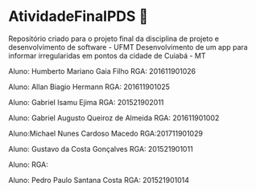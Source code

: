 # AtividadeFinalPDS 🚀

Repositório criado para o projeto final da disciplina de projeto e desenvolvimento de software - UFMT
Desenvolvimento de um app para informar irregularidas em pontos da cidade de Cuiabá - MT

Aluno: Humberto Mariano Gaia Filho 
RGA: 201611901026

Aluno: Allan Biagio Hermann
RGA: 201611901025

Aluno: Gabriel Isamu Ejima 
RGA: 201521902011

Aluno: Gabriel Augusto Queiroz de Almeida
RGA: 201611901002

Aluno:Michael Nunes Cardoso Macedo
RGA:201711901029

Aluno: Gustavo da Costa Gonçalves 
RGA: 201521901011


Aluno:
RGA:

Aluno: Pedro Paulo Santana Costa
RGA: 201521901014
